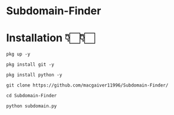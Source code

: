 # Subdomain-Finder

# Installation 👇🏻👇🏻

```
pkg up -y
```
```
pkg install git -y
```
```
pkg install python -y
```
```
git clone https://github.com/macgaiver11996/Subdomain-Finder/
```
```
cd Subdomain-Finder
```
```
python subdomain.py
```
